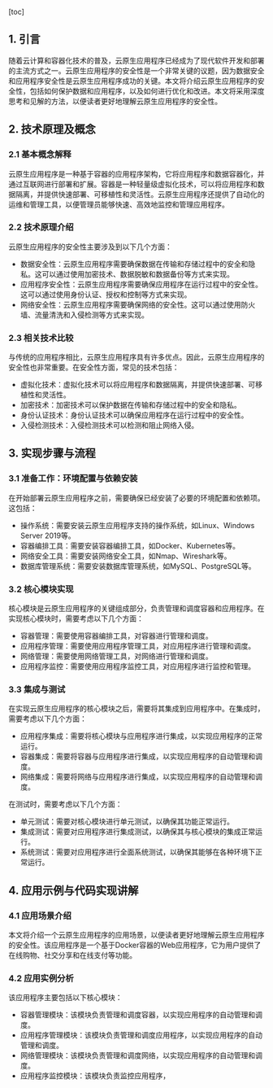 
[toc]                    
                
                
## 1. 引言

随着云计算和容器化技术的普及，云原生应用程序已经成为了现代软件开发和部署的主流方式之一。云原生应用程序的安全性是一个非常关键的议题，因为数据安全和应用程序安全性是云原生应用程序成功的关键。本文将介绍云原生应用程序的安全性，包括如何保护数据和应用程序，以及如何进行优化和改进。本文将采用深度思考和见解的方法，以便读者更好地理解云原生应用程序的安全性。

## 2. 技术原理及概念

### 2.1 基本概念解释

云原生应用程序是一种基于容器的应用程序架构，它将应用程序和数据容器化，并通过互联网进行部署和扩展。容器是一种轻量级虚拟化技术，可以将应用程序和数据隔离，并提供快速部署、可移植性和灵活性。云原生应用程序还提供了自动化的运维和管理工具，以便管理员能够快速、高效地监控和管理应用程序。

### 2.2 技术原理介绍

云原生应用程序的安全性主要涉及到以下几个方面：

- 数据安全性：云原生应用程序需要确保数据在传输和存储过程中的安全和隐私。这可以通过使用加密技术、数据脱敏和数据备份等方式来实现。
- 应用程序安全性：云原生应用程序需要确保应用程序在运行过程中的安全性。这可以通过使用身份认证、授权和控制等方式来实现。
- 网络安全性：云原生应用程序需要确保网络的安全性。这可以通过使用防火墙、流量清洗和入侵检测等方式来实现。

### 2.3 相关技术比较

与传统的应用程序相比，云原生应用程序具有许多优点。因此，云原生应用程序的安全性也非常重要。在安全性方面，常见的技术包括：

- 虚拟化技术：虚拟化技术可以将应用程序和数据隔离，并提供快速部署、可移植性和灵活性。
- 加密技术：加密技术可以保护数据在传输和存储过程中的安全和隐私。
- 身份认证技术：身份认证技术可以确保应用程序在运行过程中的安全性。
- 入侵检测技术：入侵检测技术可以检测和阻止网络入侵。

## 3. 实现步骤与流程

### 3.1 准备工作：环境配置与依赖安装

在开始部署云原生应用程序之前，需要确保已经安装了必要的环境配置和依赖项。这包括：

- 操作系统：需要安装云原生应用程序支持的操作系统，如Linux、Windows Server 2019等。
- 容器编排工具：需要安装容器编排工具，如Docker、Kubernetes等。
- 网络安全工具：需要安装网络安全工具，如Nmap、Wireshark等。
- 数据库管理系统：需要安装数据库管理系统，如MySQL、PostgreSQL等。

### 3.2 核心模块实现

核心模块是云原生应用程序的关键组成部分，负责管理和调度容器和应用程序。在实现核心模块时，需要考虑以下几个方面：

- 容器管理：需要使用容器编排工具，对容器进行管理和调度。
- 应用程序管理：需要使用应用程序管理工具，对应用程序进行管理和调度。
- 网络管理：需要使用网络管理工具，对网络进行管理和调度。
- 应用程序监控：需要使用应用程序监控工具，对应用程序进行监控和管理。

### 3.3 集成与测试

在实现云原生应用程序的核心模块之后，需要将其集成到应用程序中。在集成时，需要考虑以下几个方面：

- 应用程序集成：需要将核心模块与应用程序进行集成，以实现应用程序的正常运行。
- 容器集成：需要将容器与应用程序进行集成，以实现应用程序的自动管理和调度。
- 网络集成：需要将网络与应用程序进行集成，以实现应用程序的自动管理和调度。

在测试时，需要考虑以下几个方面：

- 单元测试：需要对核心模块进行单元测试，以确保其功能正常运行。
- 集成测试：需要对应用程序进行集成测试，以确保其与核心模块的集成正常运行。
- 系统测试：需要对应用程序进行全面系统测试，以确保其能够在各种环境下正常运行。

## 4. 应用示例与代码实现讲解

### 4.1 应用场景介绍

本文将介绍一个云原生应用程序的应用场景，以便读者更好地理解云原生应用程序的安全性。该应用程序是一个基于Docker容器的Web应用程序，它为用户提供了在线购物、社交分享和在线支付等功能。

### 4.2 应用实例分析

该应用程序主要包括以下核心模块：

- 容器管理模块：该模块负责管理和调度容器，以实现应用程序的自动管理和调度。
- 应用程序管理模块：该模块负责管理和调度应用程序，以实现应用程序的自动管理和调度。
- 网络管理模块：该模块负责管理和调度网络，以实现应用程序的自动管理和调度。
- 应用程序监控模块：该模块负责监控应用程序，

